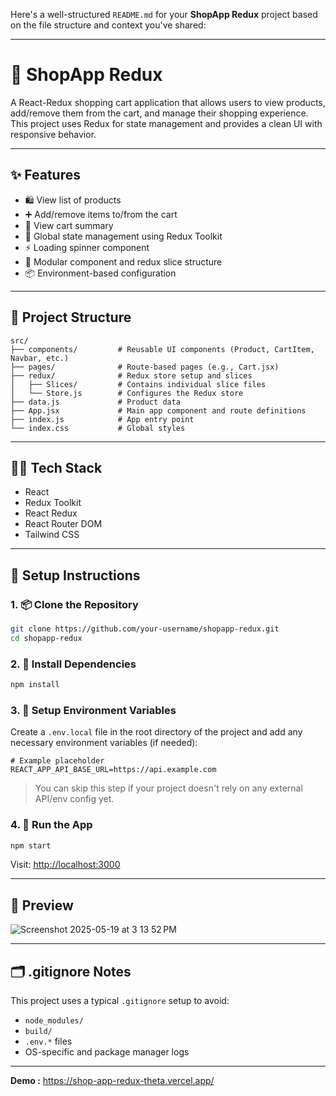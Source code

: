Here's a well-structured `README.md` for your **ShopApp Redux** project based on the file structure and context you've shared:

---

# 🛒 ShopApp Redux

A React-Redux shopping cart application that allows users to view products, add/remove them from the cart, and manage their shopping experience. This project uses Redux for state management and provides a clean UI with responsive behavior.

---

## ✨ Features

* 🛍 View list of products
* ➕ Add/remove items to/from the cart
* 🧾 View cart summary
* 🔁 Global state management using Redux Toolkit
* ⚡ Loading spinner component
* 📁 Modular component and redux slice structure
* 📦 Environment-based configuration

---

## 📂 Project Structure

```
src/
├── components/         # Reusable UI components (Product, CartItem, Navbar, etc.)
├── pages/              # Route-based pages (e.g., Cart.jsx)
├── redux/              # Redux store setup and slices
│   ├── Slices/         # Contains individual slice files
│   └── Store.js        # Configures the Redux store
├── data.js             # Product data
├── App.jsx             # Main app component and route definitions
├── index.js            # App entry point
└── index.css           # Global styles
```

---

## 🧑‍💻 Tech Stack

* React
* Redux Toolkit
* React Redux
* React Router DOM
* Tailwind CSS

---

## 🔧 Setup Instructions

### 1. 📦 Clone the Repository

```bash
git clone https://github.com/your-username/shopapp-redux.git
cd shopapp-redux
```

### 2. 📁 Install Dependencies

```bash
npm install
```

### 3. 🔐 Setup Environment Variables

Create a `.env.local` file in the root directory of the project and add any necessary environment variables (if needed):

```env
# Example placeholder
REACT_APP_API_BASE_URL=https://api.example.com
```

> You can skip this step if your project doesn't rely on any external API/env config yet.

### 4. 🚀 Run the App

```bash
npm start
```

Visit: [http://localhost:3000](http://localhost:3000)

---

## 📸 Preview

![Screenshot 2025-05-19 at 3 13 52 PM](https://github.com/user-attachments/assets/984f7b2c-961e-48b9-842b-8c47e038f47d)

---

## 🗂️ .gitignore Notes

This project uses a typical `.gitignore` setup to avoid:

* `node_modules/`
* `build/`
* `.env.*` files
* OS-specific and package manager logs



---

**Demo :** https://shop-app-redux-theta.vercel.app/
